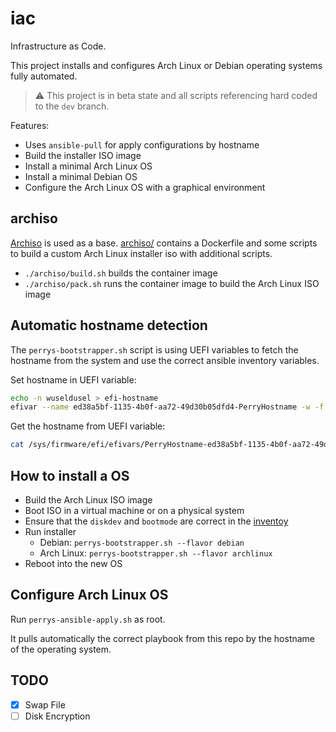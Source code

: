 # iac

Infrastructure as Code.

This project installs and configures Arch Linux or Debian operating systems fully automated.

> ⚠ This project is in beta state and all scripts referencing hard coded to the `dev` branch.

Features:

- Uses `ansible-pull` for apply configurations by hostname
- Build the installer ISO image
- Install a minimal Arch Linux OS
- Install a minimal Debian OS
- Configure the Arch Linux OS with a graphical environment

## archiso

[Archiso](https://wiki.archlinux.org/title/archiso) is used as a base. [archiso/](./archiso/) contains
a Dockerfile and some scripts to build a custom Arch Linux installer iso with additional scripts.

- `./archiso/build.sh` builds the container image
- `./archiso/pack.sh` runs the container image to build the Arch Linux ISO image

## Automatic hostname detection

The `perrys-bootstrapper.sh` script is using UEFI variables to fetch the hostname from the system and use the
correct ansible inventory variables.

Set hostname in UEFI variable:

```sh
echo -n wuseldusel > efi-hostname
efivar --name ed38a5bf-1135-4b0f-aa72-49d30b05dfd4-PerryHostname -w -f efi-hostname
```

Get the hostname from UEFI variable:

```sh
cat /sys/firmware/efi/efivars/PerryHostname-ed38a5bf-1135-4b0f-aa72-49d30b05dfd4
```

## How to install a OS

- Build the Arch Linux ISO image
- Boot ISO in a virtual machine or on a physical system
- Ensure that the `diskdev` and `bootmode` are correct in the [inventoy](./inventory/defaults.yml)
- Run installer
    - Debian: `perrys-bootstrapper.sh --flavor debian`
    - Arch Linux: `perrys-bootstrapper.sh --flavor archlinux`
- Reboot into the new OS

## Configure Arch Linux OS

Run `perrys-ansible-apply.sh` as root.

It pulls automatically the correct playbook from this repo by the hostname of the operating system.

## TODO

- [x] Swap File
- [ ] Disk Encryption
